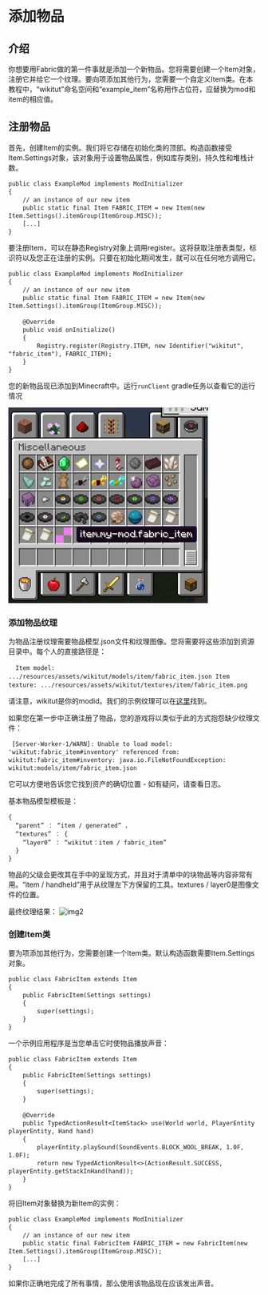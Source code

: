# 添加物品
## 介绍

你想要用Fabric做的第一件事就是添加一个新物品。您将需要创建一个Item对象，注册它并给它一个纹理。要向项添加其他行为，您需要一个自定义Item类。在本教程中，“wikitut”命名空间和“example_item”名称用作占位符，应替换为mod和item的相应值。

##  注册物品

首先，创建Item的实例。我们将它存储在初始化类的顶部。构造函数接受Item.Settings对象，该对象用于设置物品属性，例如库存类别，持久性和堆栈计数。

```
public class ExampleMod implements ModInitializer
{
    // an instance of our new item
    public static final Item FABRIC_ITEM = new Item(new Item.Settings().itemGroup(ItemGroup.MISC));
    [...]
}
```

要注册Item，可以在静态Registry对象上调用register。这将获取注册表类型，标识符以及您正在注册的实例。只要在初始化期间发生，就可以在任何地方调用它。

```
public class ExampleMod implements ModInitializer
{
    // an instance of our new item
    public static final Item FABRIC_ITEM = new Item(new Item.Settings().itemGroup(ItemGroup.MISC));
 
    @Override
    public void onInitialize()
    {
        Registry.register(Registry.ITEM, new Identifier("wikitut", "fabric_item"), FABRIC_ITEM);
    } 
}
```

您的新物品现已添加到Minecraft中。运行`runClient` gradle任务以查看它的运行情况

![img1](img/items/2019-02-17_16.50.44.png)

### 添加物品纹理

为物品注册纹理需要物品模型.json文件和纹理图像。您将需要将这些添加到资源目录中。每个人的直接路径是：

`  Item model: .../resources/assets/wikitut/models/item/fabric_item.json
  Item texture: .../resources/assets/wikitut/textures/item/fabric_item.png`

  请注意，wikitut是你的modid。我们的示例纹理可以在[这里](https://i.imgur.com/CqLSMEQ.png)找到。

如果您在第一步中正确注册了物品，您的游戏将以类似于此的方式抱怨缺少纹理文件：
```
 [Server-Worker-1/WARN]: Unable to load model: 'wikitut:fabric_item#inventory' referenced from: wikitut:fabric_item#inventory: java.io.FileNotFoundException: wikitut:models/item/fabric_item.json
 ```

 它可以方便地告诉您它找到资产的确切位置 - 如有疑问，请查看日志。

基本物品模型模板是：

```
{ 
  “parent” ： “item / generated” ，
  “textures” ： { 
    “layer0” ： “wikitut：item / fabric_item” 
  } 
}
```

物品的父级会更改其在手中的呈现方式，并且对于清单中的块物品等内容非常有用。“item / handheld”用于从纹理左下方保留的工具。textures / layer0是图像文件的位置。

最终纹理结果：
![img2](https://raw.githubusercontent.com/Lightcolour-666/Fabric-Wiki/master/tutorial/img/items/item_texture.png)

### 创建Item类

要为项添加其他行为，您需要创建一个Item类。默认构造函数需要Item.Settings对象。
```
public class FabricItem extends Item
{
    public FabricItem(Settings settings)
    {
        super(settings);
    }
}
```
一个示例应用程序是当您单击它时使物品播放声音：
```
public class FabricItem extends Item
{
    public FabricItem(Settings settings)
    {
        super(settings);
    }
 
    @Override
    public TypedActionResult<ItemStack> use(World world, PlayerEntity playerEntity, Hand hand)
    {
        playerEntity.playSound(SoundEvents.BLOCK_WOOL_BREAK, 1.0F, 1.0F);
        return new TypedActionResult<>(ActionResult.SUCCESS, playerEntity.getStackInHand(hand));
    }
}
```


将旧Item对象替换为新Item的实例：

```
public class ExampleMod implements ModInitializer
{
    // an instance of our new item
    public static final FabricItem FABRIC_ITEM = new FabricItem(new Item.Settings().itemGroup(ItemGroup.MISC));
    [...]
}
```

如果你正确地完成了所有事情，那么使用该物品现在应该发出声音。